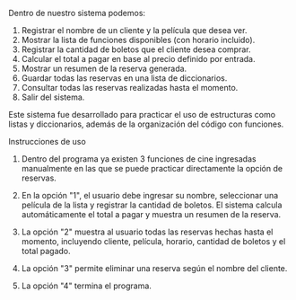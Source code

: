 Dentro de nuestro sistema podemos:  
1. Registrar el nombre de un cliente y la película que desea ver.  
2. Mostrar la lista de funciones disponibles (con horario incluido).  
3. Registrar la cantidad de boletos que el cliente desea comprar.  
4. Calcular el total a pagar en base al precio definido por entrada.  
5. Mostrar un resumen de la reserva generada.  
6. Guardar todas las reservas en una lista de diccionarios.  
7. Consultar todas las reservas realizadas hasta el momento.  
8. Salir del sistema.  

Este sistema fue desarrollado para practicar el uso de estructuras como listas y diccionarios, además de la organización del código con funciones.

Instrucciones de uso

1. Dentro del programa ya existen 3 funciones de cine ingresadas manualmente en las que se puede practicar directamente la opción de reservas.  

2. En la opción "1", el usuario debe ingresar su nombre, seleccionar una película de la lista y registrar la cantidad de boletos. El sistema calcula automáticamente el total a pagar y muestra un resumen de la reserva.  

3. La opción "2" muestra al usuario todas las reservas hechas hasta el momento, incluyendo cliente, película, horario, cantidad de boletos y el total pagado.  

4. La opción "3" permite eliminar una reserva según el nombre del cliente.  

5. La opción "4" termina el programa.  
